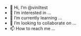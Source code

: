 - 👋 Hi, I’m @viniltest
- 👀 I’m interested in ...
- 🌱 I’m currently learning ...
- 💞️ I’m looking to collaborate on ...
- 📫 How to reach me ...

<!---
viniltest/viniltest is a ✨ special ✨ repository because its `README.md` (this file) appears on your GitHub profile.
You can click the Preview link to take a look at your changes.
--->
